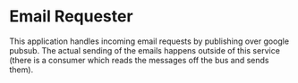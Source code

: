 # Email Requester

This application handles incoming email requests by publishing over google pubsub. The actual sending of the emails 
happens outside of this service (there is a consumer which reads the messages off the bus and sends them).
